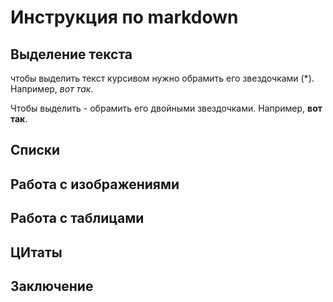 # Инструкция по markdown

## Выделение текста
чтобы выделить текст курсивом нужно обрамить его звездочками (*). Например, *вот так*.

Чтобы выделить - обрамить его двойными звездочками. Например, **вот так**.

## Списки

## Работа с изображениями


## Работа с таблицами

## ЦИтаты 

## Заключение


